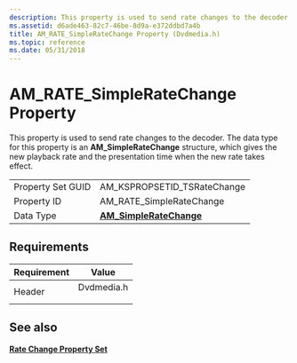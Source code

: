 ```yaml
---
description: This property is used to send rate changes to the decoder. The data type for this property is an AM\_SimpleRateChange structure, which gives the new playback rate and the presentation time when the new rate takes effect.
ms.assetid: d6ade463-82c7-46be-8d9a-e372ddbd7a4b
title: AM_RATE_SimpleRateChange Property (Dvdmedia.h)
ms.topic: reference
ms.date: 05/31/2018
---
```


# AM\_RATE\_SimpleRateChange Property

This property is used to send rate changes to the decoder. The data type for this property is an **AM\_SimpleRateChange** structure, which gives the new playback rate and the presentation time when the new rate takes effect.



|                   |                                                     |
|-------------------|-----------------------------------------------------|
| Property Set GUID | AM\_KSPROPSETID\_TSRateChange                       |
| Property ID       | AM\_RATE\_SimpleRateChange                          |
| Data Type         | [**AM\_SimpleRateChange**](/previous-versions/windows/desktop/api/Dvdmedia/ns-dvdmedia-am_simpleratechange) |



 

## Requirements



| Requirement | Value |
|-------------------|---------------------------------------------------------------------------------------|
| Header<br/> | <dl> <dt>Dvdmedia.h</dt> </dl> |



## See also

<dl> <dt>

[**Rate Change Property Set**](rate-change-property-set.md)
</dt> </dl>

 

 




